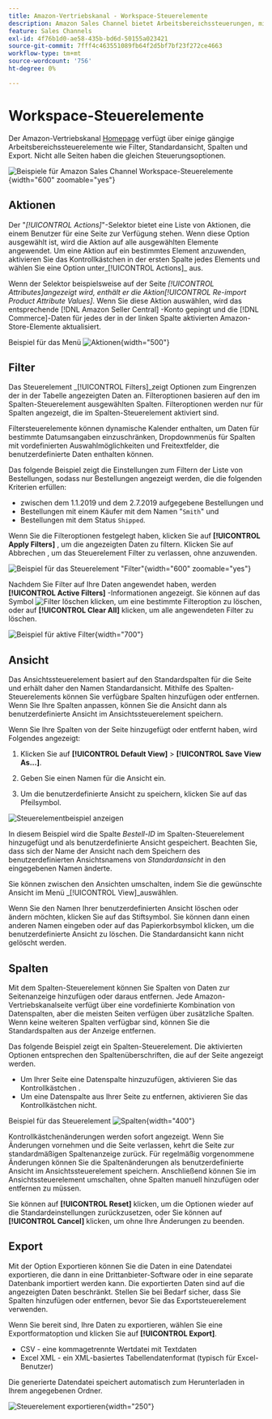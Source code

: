 ```yaml
---
title: Amazon-Vertriebskanal - Workspace-Steuerelemente
description: Amazon Sales Channel bietet Arbeitsbereichssteuerungen, mit denen Sie Auflistungen finden, Informationen anzeigen und Aktionen einfach anwenden können.
feature: Sales Channels
exl-id: 4f76b1d0-ae58-435b-bd6d-50155a023421
source-git-commit: 7fff4c463551089fb64f2d5bf7bf23f272ce4663
workflow-type: tm+mt
source-wordcount: '756'
ht-degree: 0%

---
```


# Workspace-Steuerelemente

Der Amazon-Vertriebskanal [Homepage](./amazon-sales-channel-home.md) verfügt über einige gängige Arbeitsbereichssteuerelemente wie Filter, Standardansicht, Spalten und Export. Nicht alle Seiten haben die gleichen Steuerungsoptionen.

![Beispiele für Amazon Sales Channel Workspace-Steuerelemente](assets/amazon-workspace-controls.png){width="600" zoomable="yes"}

## Aktionen

Der &quot;_[!UICONTROL Actions]_&quot;-Selektor bietet eine Liste von Aktionen, die einem Benutzer für eine Seite zur Verfügung stehen. Wenn diese Option ausgewählt ist, wird die Aktion auf alle ausgewählten Elemente angewendet. Um eine Aktion auf ein bestimmtes Element anzuwenden, aktivieren Sie das Kontrollkästchen in der ersten Spalte jedes Elements und wählen Sie eine Option unter_[!UICONTROL Actions]_ aus.

Wenn der Selektor beispielsweise auf der Seite _[!UICONTROL Attributes]_angezeigt wird, enthält er die Aktion_[!UICONTROL Re-import Product Attribute Values]_. Wenn Sie diese Aktion auswählen, wird das entsprechende [!DNL Amazon Seller Central] -Konto gepingt und die [!DNL Commerce]-Daten für jedes der in der linken Spalte aktivierten Amazon-Store-Elemente aktualisiert.

Beispiel für das Menü ![Aktionen](assets/amazon-sales-channel-home-actions-option.png){width="500"}

## Filter

Das Steuerelement _[!UICONTROL Filters]_zeigt Optionen zum Eingrenzen der in der Tabelle angezeigten Daten an. Filteroptionen basieren auf den im Spalten-Steuerelement ausgewählten Spalten. Filteroptionen werden nur für Spalten angezeigt, die im Spalten-Steuerelement aktiviert sind.

Filtersteuerelemente können dynamische Kalender enthalten, um Daten für bestimmte Datumsangaben einzuschränken, Dropdownmenüs für Spalten mit vordefinierten Auswahlmöglichkeiten und Freitextfelder, die benutzerdefinierte Daten enthalten können.

Das folgende Beispiel zeigt die Einstellungen zum Filtern der Liste von Bestellungen, sodass nur Bestellungen angezeigt werden, die die folgenden Kriterien erfüllen:

- zwischen dem 1.1.2019 und dem 2.7.2019 aufgegebene Bestellungen und
- Bestellungen mit einem Käufer mit dem Namen &quot;`Smith`&quot; und
- Bestellungen mit dem Status `Shipped`.

Wenn Sie die Filteroptionen festgelegt haben, klicken Sie auf **[!UICONTROL Apply Filters]** , um die angezeigten Daten zu filtern. Klicken Sie auf Abbrechen , um das Steuerelement Filter zu verlassen, ohne anzuwenden.

![Beispiel für das Steuerelement &quot;Filter&quot;](assets/workspace-controls-filters.png){width="600" zoomable="yes"}

Nachdem Sie Filter auf Ihre Daten angewendet haben, werden **[!UICONTROL Active Filters]** -Informationen angezeigt. Sie können auf das Symbol ![Filter löschen](assets/x-icon-clear-filters.png) klicken, um eine bestimmte Filteroption zu löschen, oder auf **[!UICONTROL Clear All]** klicken, um alle angewendeten Filter zu löschen.

![Beispiel für aktive Filter](assets/applied-filters-line.png){width="700"}

## Ansicht

Das Ansichtssteuerelement basiert auf den Standardspalten für die Seite und erhält daher den Namen Standardansicht. Mithilfe des Spalten-Steuerelements können Sie verfügbare Spalten hinzufügen oder entfernen. Wenn Sie Ihre Spalten anpassen, können Sie die Ansicht dann als benutzerdefinierte Ansicht im Ansichtssteuerelement speichern.

Wenn Sie Ihre Spalten von der Seite hinzugefügt oder entfernt haben, wird Folgendes angezeigt:

1. Klicken Sie auf **[!UICONTROL Default View]** > **[!UICONTROL Save View As...]**.

1. Geben Sie einen Namen für die Ansicht ein.

1. Um die benutzerdefinierte Ansicht zu speichern, klicken Sie auf das Pfeilsymbol.

![Steuerelementbeispiel anzeigen](assets/workspace-controls-view.png)

In diesem Beispiel wird die Spalte _Bestell-ID_ im Spalten-Steuerelement hinzugefügt und als benutzerdefinierte Ansicht gespeichert. Beachten Sie, dass sich der Name der Ansicht nach dem Speichern des benutzerdefinierten Ansichtsnamens von _Standardansicht_ in den eingegebenen Namen änderte.

Sie können zwischen den Ansichten umschalten, indem Sie die gewünschte Ansicht im Menü _[!UICONTROL View]_auswählen.

Wenn Sie den Namen Ihrer benutzerdefinierten Ansicht löschen oder ändern möchten, klicken Sie auf das Stiftsymbol. Sie können dann einen anderen Namen eingeben oder auf das Papierkorbsymbol klicken, um die benutzerdefinierte Ansicht zu löschen. Die Standardansicht kann nicht gelöscht werden.

## Spalten

Mit dem Spalten-Steuerelement können Sie Spalten von Daten zur Seitenanzeige hinzufügen oder daraus entfernen. Jede Amazon-Vertriebskanalseite verfügt über eine vordefinierte Kombination von Datenspalten, aber die meisten Seiten verfügen über zusätzliche Spalten. Wenn keine weiteren Spalten verfügbar sind, können Sie die Standardspalten aus der Anzeige entfernen.

Das folgende Beispiel zeigt ein Spalten-Steuerelement. Die aktivierten Optionen entsprechen den Spaltenüberschriften, die auf der Seite angezeigt werden.

- Um Ihrer Seite eine Datenspalte hinzuzufügen, aktivieren Sie das Kontrollkästchen .
- Um eine Datenspalte aus Ihrer Seite zu entfernen, aktivieren Sie das Kontrollkästchen nicht.

Beispiel für das Steuerelement ![Spalten](assets/workspace-controls-columns.png){width="400"}

Kontrollkästchenänderungen werden sofort angezeigt. Wenn Sie Änderungen vornehmen und die Seite verlassen, kehrt die Seite zur standardmäßigen Spaltenanzeige zurück. Für regelmäßig vorgenommene Änderungen können Sie die Spaltenänderungen als benutzerdefinierte Ansicht im Ansichtssteuerelement speichern. Anschließend können Sie im Ansichtssteuerelement umschalten, ohne Spalten manuell hinzufügen oder entfernen zu müssen.

Sie können auf **[!UICONTROL Reset]** klicken, um die Optionen wieder auf die Standardeinstellungen zurückzusetzen, oder Sie können auf **[!UICONTROL Cancel]** klicken, um ohne Ihre Änderungen zu beenden.

## Export

Mit der Option Exportieren können Sie die Daten in eine Datendatei exportieren, die dann in eine Drittanbieter-Software oder in eine separate Datenbank importiert werden kann. Die exportierten Daten sind auf die angezeigten Daten beschränkt. Stellen Sie bei Bedarf sicher, dass Sie Spalten hinzufügen oder entfernen, bevor Sie das Exportsteuerelement verwenden.

Wenn Sie bereit sind, Ihre Daten zu exportieren, wählen Sie eine Exportformatoption und klicken Sie auf **[!UICONTROL Export]**.

- CSV - eine kommagetrennte Wertdatei mit Textdaten
- Excel XML - ein XML-basiertes Tabellendatenformat (typisch für Excel-Benutzer)

Die generierte Datendatei speichert automatisch zum Herunterladen in Ihrem angegebenen Ordner.

![Steuerelement exportieren](assets/workspace-controls-export.png){width="250"}
